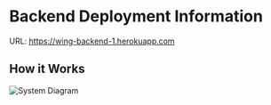 # Backend Deployment Information

URL: https://wing-backend-1.herokuapp.com

## How it Works  

![System Diagram](https://user-images.githubusercontent.com/80468156/215571256-13572d74-4b07-42e2-bbe9-4bc6494918ab.jpeg)


